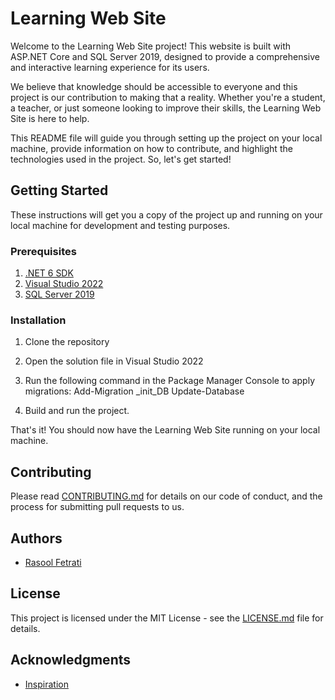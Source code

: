 # Learning Web Site

Welcome to the Learning Web Site project! This website is built with ASP.NET Core and SQL Server 2019, designed to provide a comprehensive and interactive learning experience for its users. 

We believe that knowledge should be accessible to everyone and this project is our contribution to making that a reality. Whether you're a student, a teacher, or just someone looking to improve their skills, the Learning Web Site is here to help.

This README file will guide you through setting up the project on your local machine, provide information on how to contribute, and highlight the technologies used in the project. So, let's get started!


## Getting Started

These instructions will get you a copy of the project up and running on your local machine for development and testing purposes.

### Prerequisites

1. [.NET 6 SDK](https://dotnet.microsoft.com/download/dotnet/6.0)
2. [Visual Studio 2022](https://visualstudio.microsoft.com/vs/whatsnew/)
3. [SQL Server 2019](https://www.microsoft.com/en-us/sql-server/sql-server-downloads)

### Installation

1. Clone the repository
2. Open the solution file in Visual Studio 2022
3. Run the following command in the Package Manager Console to apply migrations:
Add-Migration _init_DB
Update-Database


4. Build and run the project.

That's it! You should now have the Learning Web Site running on your local machine.


## Contributing

Please read [CONTRIBUTING.md](https://github.com/rasoolfetrati/LearningWebSite/blob/master/CONTRIBUTING.md) for details on our code of conduct, and the process for submitting pull requests to us.



## Authors

- [Rasool Fetrati](https://github.com/rasoolfetrati)

## License

This project is licensed under the MIT License - see the [LICENSE.md](https://github.com/rasoolfetrati/LearningWebSite/blob/master/LICENSE) file for details.

## Acknowledgments

- [Inspiration](https://github.com/rasoolfetrati/LearningWebSite/)

